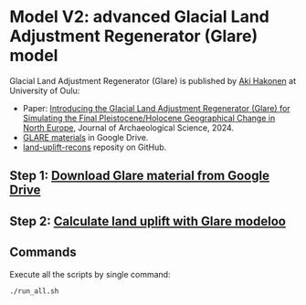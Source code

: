 # Model V2: advanced Glacial Land Adjustment Regenerator (Glare) model

Glacial Land Adjustment Regenerator (Glare) is published by [Aki Hakonen](https://oulu.academia.edu/AkiHakonen) at University of Oulu:

- Paper: [Introducing the Glacial Land Adjustment Regenerator (Glare) for Simulating the Final Pleistocene/Holocene Geographical Change in North Europe](https://papers.ssrn.com/sol3/papers.cfm?abstract_id=4992429), Journal of Archaeological Science, 2024.
- [GLARE materials](https://drive.google.com/drive/folders/184nPIZuX83gr3Yd6tVBGXCkpUysNY-CO) in Google Drive.
- [land-uplift-recons](https://github.com/Hakonaki/land-uplift-recons) reposity on GitHub.

## Step 1: [Download Glare material from Google Drive](./01_download-GLARE-model-data/README.ms)

## Step 2: [Calculate land uplift with Glare modeloo](./02_post-glacial-rebound-calculation/README.md)

## Commands

Execute all the scripts by single command:

```bash
./run_all.sh
```
